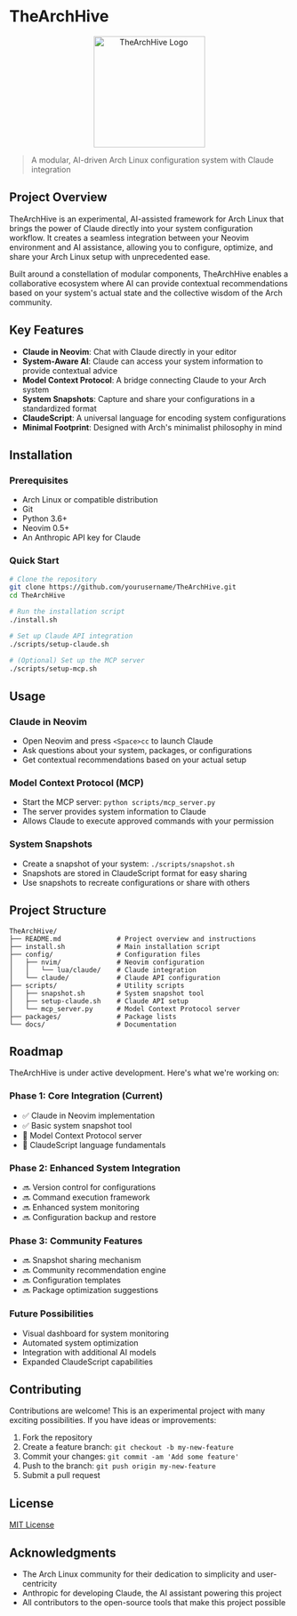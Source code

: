 # TheArchHive

<p align="center">
  <img src="docs/thearchhive-logo.png" alt="TheArchHive Logo" width="200" />
</p>

> A modular, AI-driven Arch Linux configuration system with Claude integration

## Project Overview

TheArchHive is an experimental, AI-assisted framework for Arch Linux that brings the power of Claude directly into your system configuration workflow. It creates a seamless integration between your Neovim environment and AI assistance, allowing you to configure, optimize, and share your Arch Linux setup with unprecedented ease.

Built around a constellation of modular components, TheArchHive enables a collaborative ecosystem where AI can provide contextual recommendations based on your system's actual state and the collective wisdom of the Arch community.

## Key Features

- **Claude in Neovim**: Chat with Claude directly in your editor
- **System-Aware AI**: Claude can access your system information to provide contextual advice
- **Model Context Protocol**: A bridge connecting Claude to your Arch system
- **System Snapshots**: Capture and share your configurations in a standardized format
- **ClaudeScript**: A universal language for encoding system configurations
- **Minimal Footprint**: Designed with Arch's minimalist philosophy in mind

## Installation

### Prerequisites

- Arch Linux or compatible distribution
- Git
- Python 3.6+
- Neovim 0.5+
- An Anthropic API key for Claude

### Quick Start

```bash
# Clone the repository
git clone https://github.com/yourusername/TheArchHive.git
cd TheArchHive

# Run the installation script
./install.sh

# Set up Claude API integration
./scripts/setup-claude.sh

# (Optional) Set up the MCP server
./scripts/setup-mcp.sh
```

## Usage

### Claude in Neovim

- Open Neovim and press `<Space>cc` to launch Claude
- Ask questions about your system, packages, or configurations
- Get contextual recommendations based on your actual setup

### Model Context Protocol (MCP)

- Start the MCP server: `python scripts/mcp_server.py`
- The server provides system information to Claude
- Allows Claude to execute approved commands with your permission

### System Snapshots

- Create a snapshot of your system: `./scripts/snapshot.sh`
- Snapshots are stored in ClaudeScript format for easy sharing
- Use snapshots to recreate configurations or share with others

## Project Structure

```
TheArchHive/
├── README.md              # Project overview and instructions
├── install.sh             # Main installation script
├── config/                # Configuration files
│   ├── nvim/              # Neovim configuration
│   │   └── lua/claude/    # Claude integration
│   └── claude/            # Claude API configuration
├── scripts/               # Utility scripts
│   ├── snapshot.sh        # System snapshot tool
│   ├── setup-claude.sh    # Claude API setup
│   └── mcp_server.py      # Model Context Protocol server
├── packages/              # Package lists
└── docs/                  # Documentation
```

## Roadmap

TheArchHive is under active development. Here's what we're working on:

### Phase 1: Core Integration (Current)
- ✅ Claude in Neovim implementation
- ✅ Basic system snapshot tool
- 🔄 Model Context Protocol server
- 🔄 ClaudeScript language fundamentals

### Phase 2: Enhanced System Integration
- 🔜 Version control for configurations
- 🔜 Command execution framework
- 🔜 Enhanced system monitoring
- 🔜 Configuration backup and restore

### Phase 3: Community Features
- 🔜 Snapshot sharing mechanism
- 🔜 Community recommendation engine
- 🔜 Configuration templates
- 🔜 Package optimization suggestions

### Future Possibilities
- Visual dashboard for system monitoring
- Automated system optimization
- Integration with additional AI models
- Expanded ClaudeScript capabilities

## Contributing

Contributions are welcome! This is an experimental project with many exciting possibilities. If you have ideas or improvements:

1. Fork the repository
2. Create a feature branch: `git checkout -b my-new-feature`
3. Commit your changes: `git commit -am 'Add some feature'`
4. Push to the branch: `git push origin my-new-feature`
5. Submit a pull request

## License

[MIT License](LICENSE)

## Acknowledgments

- The Arch Linux community for their dedication to simplicity and user-centricity
- Anthropic for developing Claude, the AI assistant powering this project
- All contributors to the open-source tools that make this project possible
